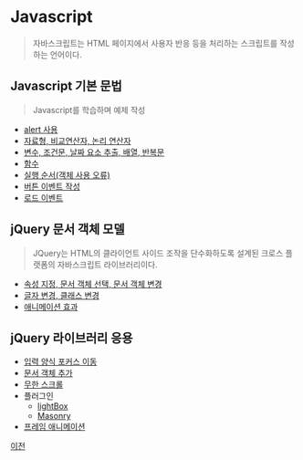 # Javascript
> 자바스크립트는 HTML 페이지에서 사용자 반응 등을 처리하는 스크립트를 작성하는 언어이다.


## Javascript 기본 문법
> Javascript를 학습하며 예제 작성
- [alert 사용](https://github.com/SeoDongWoo1216/StudyHtml/blob/main/03_Javascript/alert_test.html)
- [자료형, 비교연산자, 논리 연산자](https://github.com/hugoMGSung/StudyHtml/blob/main/03_Javascript/js_test_1.html)
- [변수, 조건문, 날짜 요소 추출, 배열, 반복문](https://github.com/hugoMGSung/StudyHtml/blob/main/03_Javascript/js_test_2.html)
- [함수](https://github.com/hugoMGSung/StudyHtml/blob/main/03_Javascript/js_test_3.html)
- [실행 순서(객체 사용 오류)](https://github.com/hugoMGSung/StudyHtml/blob/main/03_Javascript/js_test_4.html)
- [버튼 이벤트 작성](https://github.com/hugoMGSung/StudyHtml/blob/main/03_Javascript/js_test_5.html)
- [로드 이벤트](https://github.com/hugoMGSung/StudyHtml/blob/main/03_Javascript/js_test_6.html)

## jQuery 문서 객체 모델
> JQuery는 HTML의 클라이언트 사이드 조작을 단수화하도록 설계된 크로스 플랫폼의 자바스크립트 라이브러리이다.
- [속성 지정, 문서 객체 선택, 문서 객체 변경](https://github.com/SeoDongWoo1216/StudyHtml/blob/main/03_Javascript/jQuery_test_1.html)
- [글자 변경, 클래스 변경](https://github.com/SeoDongWoo1216/StudyHtml/blob/main/03_Javascript/jQuery_test_2.html)
- [애니메이션 효과](https://github.com/SeoDongWoo1216/StudyHtml/blob/main/03_Javascript/jQuery_test_3.html)

## jQuery 라이브러리 응용
- [입력 양식 포커스 이동](https://github.com/SeoDongWoo1216/StudyHtml/blob/main/03_Javascript/jQuery_test_4.html)
- [문서 객체 추가](https://github.com/SeoDongWoo1216/StudyHtml/blob/main/03_Javascript/jQuery_test_5.html)
- [무한 스크롤](https://github.com/SeoDongWoo1216/StudyHtml/blob/main/03_Javascript/jQuery_test_6.html)
- 플러그인
  - [lightBox]()
  - [Masonry]()
- [프레임 애니메이션]()


[이전](https://github.com/SeoDongWoo1216/StudyHtml)
